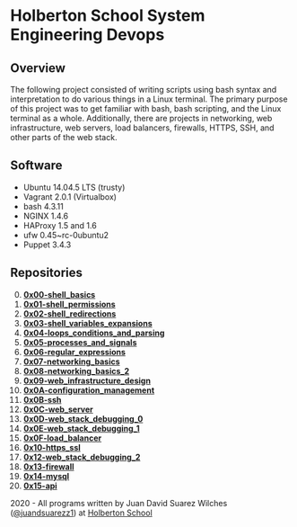 # Holberton School System Engineering Devops

## Overview
The following project consisted of writing scripts using bash syntax and interpretation to do various things in a Linux terminal. The primary purpose of this project was to get familiar with bash, bash scripting, and the Linux terminal as a whole. Additionally, there are projects in networking, web infrastructure, web servers, load balancers, firewalls, HTTPS, SSH, and other parts of the web stack.

## Software
* Ubuntu 14.04.5 LTS (trusty)
* Vagrant 2.0.1 (Virtualbox)
* bash 4.3.11
* NGINX 1.4.6
* HAProxy 1.5 and 1.6
* ufw 0.45~rc-0ubuntu2
* Puppet 3.4.3

## Repositories
0. **[0x00-shell_basics](https://github.com/juandsuarezz/holberton-system_engineering-devops/tree/master/0x00-shell_basics)**
1. **[0x01-shell_permissions](https://github.com/juandsuarezz/holberton-system_engineering-devops/tree/master/0x01-shell_permissions)**
2. **[0x02-shell_redirections](https://github.com/juandsuarezz/holberton-system_engineering-devops/tree/master/0x02-shell_redirections)**
3. **[0x03-shell_variables_expansions](https://github.com/juandsuarezz/holberton-system_engineering-devops/tree/master/0x03-shell_variables_expansions)**
4. **[0x04-loops_conditions_and_parsing](https://github.com/juandsuarezz/holberton-system_engineering-devops/tree/master/0x04-loops_conditions_and_parsing)**
5. **[0x05-processes_and_signals](https://github.com/juandsuarezz/holberton-system_engineering-devops/tree/master/0x05-processes_and_signals)**
6. **[0x06-regular_expressions](https://github.com/juandsuarezz/holberton-system_engineering-devops/tree/master/0x06-regular_expressions)**
7. **[0x07-networking_basics](https://github.com/juandsuarezz/holberton-system_engineering-devops/tree/master/0x07-networking_basics)**
8. **[0x08-networking_basics_2](https://github.com/juandsuarezz/holberton-system_engineering-devops/tree/master/0x08-networking_basics_2)**
9. **[0x09-web_infrastructure_design](https://github.com/juandsuarezz/holberton-system_engineering-devops/tree/master/0x09-web_infrastructure_design)**
10. **[0x0A-configuration_management](https://github.com/juandsuarezz/holberton-system_engineering-devops/tree/master/0x0A-configuration_management)**
11. **[0x0B-ssh](https://github.com/juandsuarezz/holberton-system_engineering-devops/tree/master/0x0B-ssh)**
12. **[0x0C-web_server](https://github.com/juandsuarezz/holberton-system_engineering-devops/tree/master/0x0C-web_server)**
13. **[0x0D-web_stack_debugging_0](https://github.com/juandsuarezz/holberton-system_engineering-devops/tree/master/0x0D-web_stack_debugging_0)**
14. **[0x0E-web_stack_debugging_1](https://github.com/juandsuarezz/holberton-system_engineering-devops/tree/master/0x0E-web_stack_debugging_1)**
15. **[0x0F-load_balancer](https://github.com/juandsuarezz/holberton-system_engineering-devops/tree/master/0x0F-load_balancer)**
16. **[0x10-https_ssl](https://github.com/juandsuarezz/holberton-system_engineering-devops/tree/master/0x10-https_ssl)**
17. **[0x12-web_stack_debugging_2](https://github.com/juandsuarezz/holberton-system_engineering-devops/tree/master/0x12-web_stack_debugging_2)**
18. **[0x13-firewall](https://github.com/juandsuarezz/holberton-system_engineering-devops/tree/master/0x13-firewall)**
19. **[0x14-mysql](https://github.com/juandsuarezz/holberton-system_engineering-devops/tree/master/0x14-mysql)**
20. **[0x15-api](https://github.com/juandsuarezz/holberton-system_engineering-devops/tree/master/0x15-api)**

2020 - All programs written by Juan David Suarez Wilches ([@juandsuarezz1](https://twitter.com/juandsuarezz1)) at [Holberton School](https://www.holbertonschool.com/)

